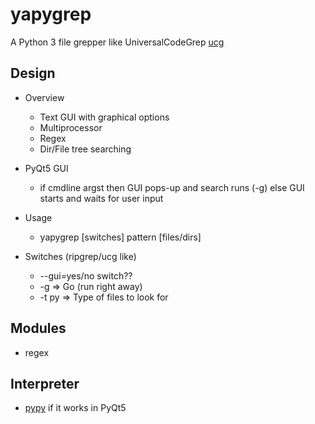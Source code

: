 # yapygrep

A Python 3 file grepper like UniversalCodeGrep [ucg](https://github.com/gvansickle/ucg)

## Design
* Overview
    * Text GUI with graphical options
    * Multiprocessor
    * Regex
    * Dir/File tree searching

* PyQt5 GUI
    * if cmdline argst then GUI pops-up and search runs (-g) else GUI starts and waits for user input

* Usage
    * yapygrep [switches] pattern [files/dirs]
    
* Switches (ripgrep/ucg like)
    * --gui=yes/no switch??
    * -g  => Go (run right away)
    * -t py => Type of files to look for

## Modules
* regex

## Interpreter
* [pypy](https://pypy.org) if it works in PyQt5

